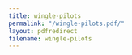 ```yaml
---
title: wingle-pilots
permalink: "/wingle-pilots.pdf/"
layout: pdfredirect
filename: wingle-pilots
---
```


